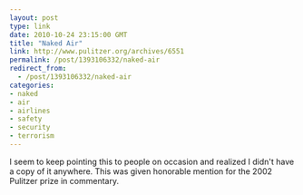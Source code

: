 ```yaml
---
layout: post
type: link
date: 2010-10-24 23:15:00 GMT
title: "Naked Air"
link: http://www.pulitzer.org/archives/6551
permalink: /post/1393106332/naked-air
redirect_from: 
  - /post/1393106332/naked-air
categories:
- naked
- air
- airlines
- safety
- security
- terrorism
---
```

I seem to keep pointing this to people on occasion and realized I didn't have a copy of it anywhere. This was given honorable mention for the 2002 Pulitzer prize in commentary.